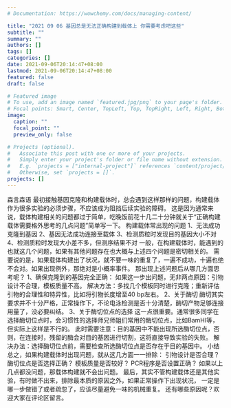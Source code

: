 ```yaml
---
# Documentation: https://wowchemy.com/docs/managing-content/

title: "2021 09 06 基因总是无法正确构建到载体上 你需要考虑吧这些"
subtitle: ""
summary: ""
authors: []
tags: []
categories: []
date: 2021-09-06T20:14:47+08:00
lastmod: 2021-09-06T20:14:47+08:00
featured: false
draft: false

# Featured image
# To use, add an image named `featured.jpg/png` to your page's folder.
# Focal points: Smart, Center, TopLeft, Top, TopRight, Left, Right, BottomLeft, Bottom, BottomRight.
image:
  caption: ""
  focal_point: ""
  preview_only: false

# Projects (optional).
#   Associate this post with one or more of your projects.
#   Simply enter your project's folder or file name without extension.
#   E.g. `projects = ["internal-project"]` references `content/project/deep-learning/index.md`.
#   Otherwise, set `projects = []`.
projects: []
---
```

森言森语  最初接触基因克隆和构建载体时，总会遇到这样那样的问题，构建载体作为很多实验的必须步骤，不应该成为阻挡后续实验的障碍。
 这是因为通常来说，载体构建相关的问题都过于简单，吃晚饭前花十几二十分钟就关于“正确构建载体需要格外思考的几点问题”简单写一下。
 构建载体常出现的问题  1、无法成功克隆到基因  2、基因无法成功连接至载体  3、检测质粒时发现目的基因大小不对  4、检测质粒时发现大小差不多，但测序结果不对  一般，在构建载体时，能遇到的也就这几个问题，如果有其他问题存在也大概与上述四个问题是密切相关的。
 需要说的是，如果载体构建出了状况，就不要一味的重复了，一遍不成功，十遍也绝不会对。如果出现例外，那绝对是小概率事件。
 那出现上述问题后从哪几方面思考呢？
 1、确保克隆到的基因完全正确：  如果这一步出问题，无非两点原因：引物设计不合理，模板质量不高。
 解决方法：多找几个模板同时进行克隆；重新评估引物的合理性和特异性，比如将引物长度增至40 bp左右。
 2、关于酶切  酶切其实要求并不十分严格，正常操作下，不论电泳检测是否十分清楚，酶切产物足够连接用量了，没必要纠结。
 3、关于酶切位点的选择  这一点很重要。通常很多同学在选择酶切位点时，会习惯性的选择师兄师姐们常用的酶切位点，比如BamHI等，但实际上这样是不行的。
 此时需要注意：目的基因中不能出现所选酶切位点，否则，在连接时，残留的酶会对目的基因进行切割，这将直接导致实验的失败。
 解决办法：选择酶切位点前，需要检查所选酶切位点是否存在于目的基因中。
 小结  总之，如果构建载体时出现问题，就从这几方面一一排除：  引物设计是否合理？
 酶切位点是否选择正确？
 模板质量是否较好？
 PCR程序是否设置正确？
 如果以上几点都没问题，那载体构建就不会出问题。
 最后，其实不管构建载体还是其他实验，有时做不出来，排除最本质的原因之外，如果正常操作下出现状况，  一定是哪一步做错了或者疏忽了，应该尽量避免一味的机械重复。
 还有哪些原因呢？欢迎大家在评论区留言。
